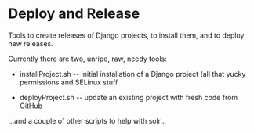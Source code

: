 Deploy and Release
==================

Tools to create releases of Django projects, to install them, and to deploy new releases.

Currently there are two, unripe, raw, needy tools:

* installProject.sh -- initial installation of a Django project (all that yucky permissions and SELinux stuff

* deployProject.sh -- update an existing project with fresh code from GitHub

...and a couple of other scripts to help with solr...
